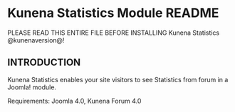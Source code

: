 # Kunena Statistics Module README

PLEASE READ THIS ENTIRE FILE BEFORE INSTALLING Kunena Statistics @kunenaversion@!

## INTRODUCTION

Kunena Statistics enables your site visitors to see Statistics from forum in a Joomla! module.

Requirements: Joomla 4.0, Kunena Forum 4.0

